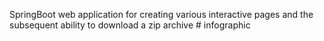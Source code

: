 SpringBoot web application for creating various interactive pages and the subsequent ability to download a zip archive # infographic

